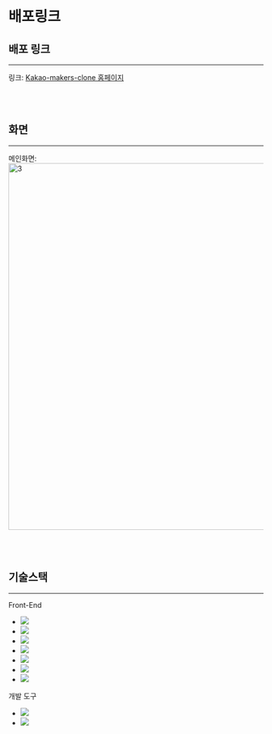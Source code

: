 # 배포링크

## 배포 링크
___
링크: [Kakao-makers-clone 홈페이지](https://inspiring-rolypoly-daeb48.netlify.app/)

<br></br>
## 화면
___
메인화면:
<img width="725" alt="3" src="https://user-images.githubusercontent.com/104298444/213090481-ad3b2d7b-0dd0-46e5-a964-c1e407380e5e.png">

<br></br>
## 기술스택
___
Front-End
* <img src="https://img.shields.io/badge/vue.js-40B783?style=for-the-badge&logo=vue.js&logoColor=white">
* <img src="https://img.shields.io/badge/javascript-F7DF1E?style=for-the-badge&logo=javascript&logoColor=black">
* <img src="https://img.shields.io/badge/html5-E34F26?style=for-the-badge&logo=html5&logoColor=white">
* <img src="https://img.shields.io/badge/css modules-1572B6?style=for-the-badge&logo=css modules&logoColor=white">
* <img src="https://img.shields.io/badge/webpack-0969da?style=for-the-badge&logo=webpack&logoColor=white">
* <img src="https://camo.githubusercontent.com/7e0b70f915b88c556f28818f297ac350b6d01036be64a28cfd7aaeb63b8e2c0b/68747470733a2f2f696d672e736869656c64732e696f2f62616467652f426162656c2d4639444333453f7374796c653d666f722d7468652d6261646765266c6f676f3d426162656c266c6f676f436f6c6f723d626c61636b" data-canonical-src="https://img.shields.io/badge/Babel-F9DC3E?style=for-the-badge&amp;logo=Babel&amp;logoColor=black" style="max-width: 100%; user-select: auto;">
* <img src="https://camo.githubusercontent.com/7377d22a8cae7fb93e3a601f9137488132a46ccad5409e02504d379e15ce858b/68747470733a2f2f696d672e736869656c64732e696f2f62616467652f50726574746965722d4637423933453f7374796c653d666f722d7468652d6261646765266c6f676f3d5072657474696572266c6f676f436f6c6f723d626c61636b" data-canonical-src="https://img.shields.io/badge/Prettier-F7B93E?style=for-the-badge&amp;logo=Prettier&amp;logoColor=black" style="max-width: 100%; user-select: auto;">
개발 도구
* <img src="https://camo.githubusercontent.com/fdb91eb7d32ba58701c8e564694cbe60e706378baefa180dbb96e2c1cfb9ec0f/68747470733a2f2f696d672e736869656c64732e696f2f62616467652f4769742d4630353033323f7374796c653d666f722d7468652d6261646765266c6f676f3d476974266c6f676f436f6c6f723d7768697465" data-canonical-src="https://img.shields.io/badge/Git-F05032?style=for-the-badge&amp;logo=Git&amp;logoColor=white" style="max-width: 100%; user-select: auto;">
* <img src="https://camo.githubusercontent.com/4c8ff408d7b8658d244e8dc7a764f24381721f63654652aa2a05639b3b5cc943/68747470733a2f2f696d672e736869656c64732e696f2f62616467652f4769744875622d3138313731373f7374796c653d666f722d7468652d6261646765266c6f676f3d476974487562266c6f676f436f6c6f723d7768697465" data-canonical-src="https://img.shields.io/badge/GitHub-181717?style=for-the-badge&amp;logo=GitHub&amp;logoColor=white" style="max-width: 100%; user-select: auto;">
